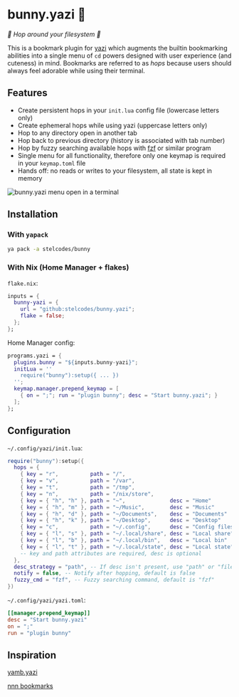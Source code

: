 # bunny.yazi 🐰

*🩷 Hop around your filesystem 🩷*

This is a bookmark plugin for [yazi](https://github.com/sxyazi/yazi) which augments the builtin bookmarking abilities into a single menu of `cd` powers designed with user experience (and cuteness) in mind. Bookmarks are referred to as *hops* because users should always feel adorable while using their terminal.

## Features

- Create persistent hops in your `init.lua` config file (lowercase letters only)
- Create ephemeral hops while using yazi (uppercase letters only)
- Hop to any directory open in another tab
- Hop back to previous directory (history is associated with tab number)
- Hop by fuzzy searching available hops with [fzf](https://github.com/junegunn/fzf) or similar program
- Single menu for all functionality, therefore only one keymap is required in your `keymap.toml` file
- Hands off: no reads or writes to your filesystem, all state is kept in memory

<img src="https://i.imgur.com/9OKQJUT.png" alt="bunny.yazi menu open in a terminal"/>

## Installation

### With `yapack`

```sh
ya pack -a stelcodes/bunny
```

### With Nix (Home Manager + flakes)

`flake.nix`:
```nix
inputs = {
  bunny-yazi = {
    url = "github:stelcodes/bunny.yazi";
    flake = false;
  };
};
```

Home Manager config:
```nix
programs.yazi = {
  plugins.bunny = "${inputs.bunny-yazi}";
  initLua = ''
    require("bunny"):setup({ ... })
  '';
  keymap.manager.prepend_keymap = [
    { on = ";"; run = "plugin bunny"; desc = "Start bunny.yazi"; }
  ];
};
```

## Configuration
`~/.config/yazi/init.lua`:
```lua
require("bunny"):setup({
  hops = {
    { key = "r",          path = "/",                                    },
    { key = "v",          path = "/var",                                 },
    { key = "t",          path = "/tmp",                                 },
    { key = "n",          path = "/nix/store",                           },
    { key = { "h", "h" }, path = "~",              desc = "Home"         },
    { key = { "h", "m" }, path = "~/Music",        desc = "Music"        },
    { key = { "h", "d" }, path = "~/Documents",    desc = "Documents"    },
    { key = { "h", "k" }, path = "~/Desktop",      desc = "Desktop"      },
    { key = "c",          path = "~/.config",      desc = "Config files" },
    { key = { "l", "s" }, path = "~/.local/share", desc = "Local share"  },
    { key = { "l", "b" }, path = "~/.local/bin",   desc = "Local bin"    },
    { key = { "l", "t" }, path = "~/.local/state", desc = "Local state"  },
    -- key and path attributes are required, desc is optional
  },
  desc_strategy = "path", -- If desc isn't present, use "path" or "filename", default is "path"
  notify = false, -- Notify after hopping, default is false
  fuzzy_cmd = "fzf", -- Fuzzy searching command, default is "fzf"
})
```

`~/.config/yazi/yazi.toml`:
```toml
[[manager.prepend_keymap]]
desc = "Start bunny.yazi"
on = ";"
run = "plugin bunny"
```

## Inspiration

[yamb.yazi](https://github.com/h-hg/yamb.yazi)

[nnn bookmarks](https://github.com/jarun/nnn/wiki/Basic-use-cases#add-bookmarks)
